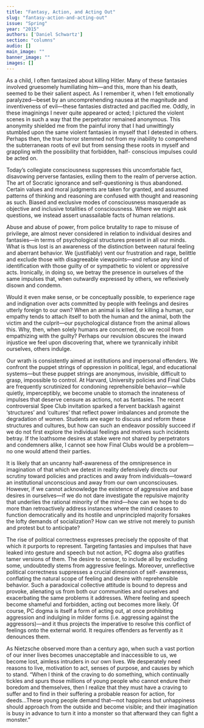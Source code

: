 ```yaml
---
title: "Fantasy, Action, and Acting Out"
slug: "fantasy-action-and-acting-out"
issue: "Spring"
year: "2015"
authors: ['Daniel Schwartz']
section: "columns"
audio: []
main_image: ""
banner_image: ""
images: []
---
```

As a child, I often fantasized about killing Hitler. Many of these fantasies involved gruesomely humiliating him—and this, more than his death, seemed to be their salient aspect. As I remember it, when I felt emotionally paralyzed—beset by an uncomprehending nausea at the magnitude and inventiveness of evil—these fantasies distracted and pacified me. Oddly, in these imaginings I never quite appeared or acted; I pictured the violent scenes in such a way that the perpetrator remained anonymous. This anonymity shielded me from the painful irony that I had unwittingly stumbled upon the same violent fantasies in myself that I detested in others. Perhaps then, the true horror stemmed not from my inability to comprehend the subterranean roots of evil but from sensing these roots in myself and grappling with the possibility that forbidden, half- conscious impulses could be acted on.

 Today’s collegiate consciousness suppresses this uncomfortable fact, disavowing perverse fantasies, exiling them to the realm of perverse action. The art of Socratic ignorance and self-questioning is thus abandoned. Certain values and moral judgments are taken for granted, and assumed patterns of thinking and reasoning are confused with thought and reasoning as such. Biased and exclusive modes of consciousness masquerade as objective and inclusive totalities of consciousness. Where we might ask questions, we instead assert unassailable facts of human relations.

 Abuse and abuse of power, from police brutality to rape to misuse of privilege, are almost never considered in relation to individual desires and fantasies—in terms of psychological structures present in all our minds. What is thus lost is an awareness of the distinction between natural feeling and aberrant behavior. We (justifiably) vent our frustration and rage, belittle and exclude those with disagreeable viewpoints—and refuse any kind of identification with those guilty of or sympathetic to violent or oppressive acts. Ironically, in doing so, we betray the presence in ourselves of the same impulses that, when outwardly expressed by others, we reflexively disown and condemn.

 Would it even make sense, or be conceptually possible, to experience rage and indignation over acts committed by people with feelings and desires utterly foreign to our own? When an animal is killed for killing a human, our empathy tends to attach itself to both the human and the animal, both the victim and the culprit—our psychological distance from the animal allows this. Why, then, when solely humans are concerned, do we recoil from empathizing with the guilty? Perhaps our revulsion obscures the inward injustice we feel upon discovering that, where we tyrannically inhibit ourselves, others indulge.

 Our wrath is consistently aimed at institutions and impersonal offenders. We confront the puppet strings of oppression in political, legal, and educational systems—but these puppet strings are anonymous, invisible, difficult to grasp, impossible to control. At Harvard, University policies and Final Clubs are frequently scrutinized for condoning reprehensible behavior—while quietly, imperceptibly, we become unable to stomach the innateness of impulses that deserve censure as actions, not as fantasies. The recent controversial Spee Club invitation sparked a fervent backlash against ‘structures’ and ‘cultures’ that reflect power imbalances and promote the degradation of women. Students are eager to discuss and reform these structures and cultures, but how can such an endeavor possibly succeed if we do not first explore the individual feelings and motives such incidents betray. If the loathsome desires at stake were not shared by perpetrators and condemners alike, I cannot see how Final Clubs would be a problem—no one would attend their parties.

 It is likely that an uncanny half-awareness of the omnipresence in imagination of that which we detest in reality defensively directs our scrutiny toward policies and practices and away from individuals—toward an institutional unconscious and away from our own unconsciouses. However, if we cannot acknowledge the existence of aggressive and base desires in ourselves—if we do not dare investigate the repulsive majority that underlies the rational minority of the mind—how can we hope to do more than retroactively address instances where the mind ceases to function democratically and its hostile and unprincipled majority forsakes the lofty demands of socialization? How can we strive not merely to punish and protest but to anticipate?

 The rise of political correctness expresses precisely the opposite of that which it purports to represent. Targeting fantasies and impulses that have leaked into gesture and speech but not action, PC dogma also gratifies tamer versions of them. The desire to censor, to include all by excluding some, undoubtedly stems from aggressive feelings. Moreover, unreflective political correctness suppresses a crucial dimension of self- awareness, conflating the natural scope of feeling and desire with reprehensible behavior. Such a paradoxical collective attitude is bound to depress and provoke, alienating us from both our communities and ourselves and exacerbating the same problems it addresses. Where feeling and speech become shameful and forbidden, acting out becomes more likely. Of course, PC dogma is itself a form of acting out, at once prohibiting aggression and indulging in milder forms (i.e. aggressing against the aggressors)—and it thus projects the imperative to resolve this conflict of feelings onto the external world. It requires offenders as fervently as it denounces them.

 As Nietzsche observed more than a century ago, when such a vast portion of our inner lives becomes unacceptable and inaccessible to us, we become lost, aimless intruders in our own lives. We desperately need reasons to live, motivation to act, senses of purpose, and causes by which to stand. “When I think of the craving to do something, which continually tickles and spurs those millions of young people who cannot endure their boredom and themselves, then I realize that they must have a craving to suffer and to find in their suffering a probable reason for action, for deeds...These young people demand that—not happiness but unhappiness should approach from the outside and become visible; and their imagination is busy in advance to turn it into a monster so that afterward they can fight a monster.”

